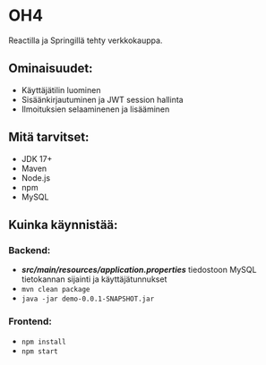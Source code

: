 # OH4
Reactilla ja Springillä tehty verkkokauppa.

## Ominaisuudet:
* Käyttäjätilin luominen
* Sisäänkirjautuminen ja JWT session hallinta
* Ilmoituksien selaaminenen ja lisääminen

## Mitä tarvitset:
* JDK 17+
* Maven
* Node.js
* npm
* MySQL

## Kuinka käynnistää:
### Backend:
* ***src/main/resources/application.properties*** tiedostoon MySQL tietokannan sijainti ja käyttäjätunnukset
* `mvn clean package`
* `java -jar demo-0.0.1-SNAPSHOT.jar`

### Frontend:
* `npm install`
* `npm start`
